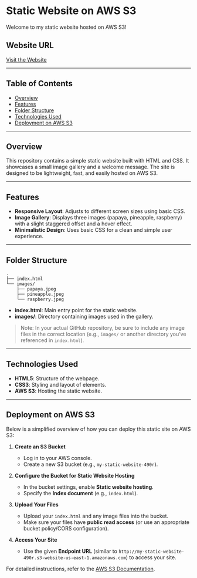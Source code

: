 # Static Website on AWS S3

Welcome to my static website hosted on AWS S3! 

## Website URL

[Visit the Website](http://my-static-website-490r.s3-website-us-east-1.amazonaws.com)

---

## Table of Contents

- [Overview](#overview)
- [Features](#features)
- [Folder Structure](#folder-structure)
- [Technologies Used](#technologies-used)
- [Deployment on AWS S3](#deployment-on-aws-s3)

---

## Overview

This repository contains a simple static website built with HTML and CSS. It showcases a small image gallery and a welcome message. The site is designed to be lightweight, fast, and easily hosted on AWS S3.

---

## Features

- **Responsive Layout**: Adjusts to different screen sizes using basic CSS.
- **Image Gallery**: Displays three images (papaya, pineapple, raspberry) with a slight staggered offset and a hover effect.
- **Minimalistic Design**: Uses basic CSS for a clean and simple user experience.

---

## Folder Structure

```
.
├── index.html
└── images/
    ├── papaya.jpeg
    ├── pineapple.jpeg
    └── raspberry.jpeg
```

- **index.html**: Main entry point for the static website.
- **images/**: Directory containing images used in the gallery.

> Note: In your actual GitHub repository, be sure to include any image files in the correct location (e.g., `images/` or another directory you’ve referenced in `index.html`).

---

## Technologies Used

- **HTML5**: Structure of the webpage.
- **CSS3**: Styling and layout of elements.
- **AWS S3**: Hosting the static website.

---

## Deployment on AWS S3

Below is a simplified overview of how you can deploy this static site on AWS S3:

1. **Create an S3 Bucket**  
   - Log in to your AWS console.  
   - Create a new S3 bucket (e.g., `my-static-website-490r`).

2. **Configure the Bucket for Static Website Hosting**  
   - In the bucket settings, enable **Static website hosting**.  
   - Specify the **Index document** (e.g., `index.html`).

3. **Upload Your Files**  
   - Upload your `index.html` and any image files into the bucket.  
   - Make sure your files have **public read access** (or use an appropriate bucket policy/CORS configuration).

4. **Access Your Site**  
   - Use the given **Endpoint URL** (similar to `http://my-static-website-490r.s3-website-us-east-1.amazonaws.com`) to access your site.

For detailed instructions, refer to the [AWS S3 Documentation](https://docs.aws.amazon.com/AmazonS3/latest/userguide/WebsiteHosting.html).

